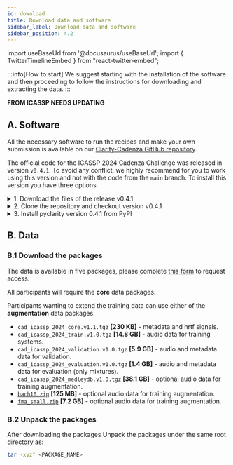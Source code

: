 ```yaml
---
id: download
title: Download data and software
sidebar_label: Download data and software
sidebar_position: 4.2
---
```

import useBaseUrl from '@docusaurus/useBaseUrl';
import { TwitterTimelineEmbed } from "react-twitter-embed";

:::info[How to start]
We suggest starting with the installation of the software and then proceeding to follow the instructions for downloading and extracting the data.
:::

**FROM ICASSP NEEDS UPDATING**

## A. Software

All the necessary software to run the recipes and make your own submission is available on our [Clarity-Cadenza
GitHub repository](https://github.com/claritychallenge/clarity).

The official code for the ICASSP 2024 Cadenza Challenge was released in version `v0.4.1`.
To avoid any conflict, we highly recommend for you to work using this version and
not with the code from the `main` branch. To install this version you have three options

<details>
  <summary>1. Download the files of the release v0.4.1</summary>

* download from https://github.com/claritychallenge/clarity/releases/tag/v0.4.1
* unpacked the package

From inside the directory, run:

```bash
pip install -e .
```

</details>

<details>
  <summary>2. Clone the repository and checkout version v0.4.1</summary>

```bash
git clone https://github.com/claritychallenge/clarity.git
git checkout tags/v0.4.1

cd clarity
pip install -e .
```
</details>

<details>
  <summary>3. Install pyclarity version 0.4.1 from PyPI</summary>

```bash
pip install pyclarity==0.4.1
```

</details>

## B. Data

### B.1 Download the packages

The data is available in five packages, please complete [this form](https://forms.gle/cQwCZeeCX7cm6PoH6) to request access.

All participants will require the **core** data packages.

Participants wanting to extend the training data can use either of the **augmentation** data packages.

* `cad_icassp_2024_core.v1.1.tgz` **[230 KB]** - metadata and hrtf signals.
* `cad_icassp_2024_train.v1.0.tgz` **[14.8 GB]** - audio data for training systems.
* `cad_icassp_2024_validation.v1.0.tgz` **[5.9 GB]** - audio and metadata data for validation.
* `cad_icassp_2024_evaluation.v1.0.tgz` **[1.4 GB]** - audio and metadata data for evaluation (only mixtures).
* `cad_icassp_2024_medleydb.v1.0.tgz` **[38.1 GB]** - optional audio data for training augmentation.
* [`bach10.zip`](https://labsites.rochester.edu/air/resource.html) **[125 MB]** - optional audio data for training augmentation.
* [`fma_small.zip`](https://os.unil.cloud.switch.ch/fma/fma_small.zip) **[7.2 GB]** - optional audio data for training augmentation.

### B.2 Unpack the packages

After downloading the packages
Unpack the packages under the same root directory as:

```bash
tar -xvzf <PACKAGE_NAME>
```
